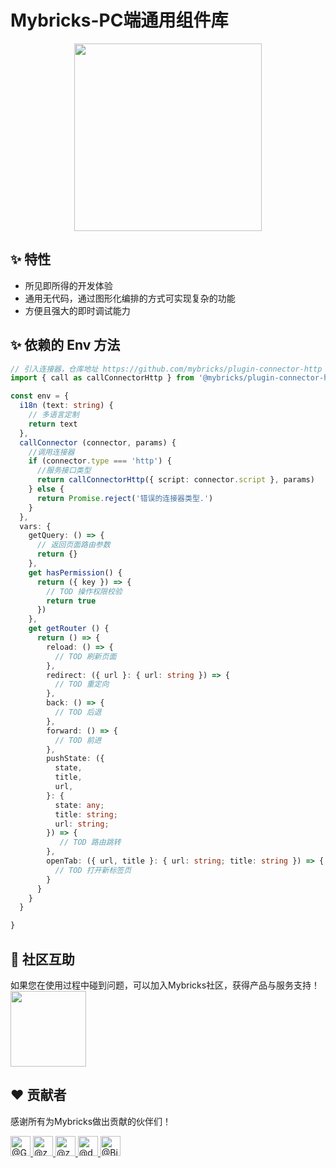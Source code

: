 # Mybricks-PC端通用组件库
<div align="center">
    <a href="https://mybricks.world/">
      <img src="https://user-images.githubusercontent.com/77093461/192469708-107ed96d-66d0-4eb2-861a-f97ac384ee15.png" height="300" width="300"/>
    </a>
</div>

## ✨ 特性
- 所见即所得的开发体验
- 通用无代码，通过图形化编排的方式可实现复杂的功能
- 方便且强大的即时调试能力

## ✨ 依赖的 Env 方法
```typeScript
// 引入连接器，仓库地址 https://github.com/mybricks/plugin-connector-http
import { call as callConnectorHttp } from '@mybricks/plugin-connector-http'

const env = {
  i18n (text: string) {
    // 多语言定制
    return text
  },
  callConnector (connector, params) {
    //调用连接器
    if (connector.type === 'http') {
      //服务接口类型
      return callConnectorHttp({ script: connector.script }, params)
    } else {
      return Promise.reject('错误的连接器类型.')
    }
  },
  vars: {
    getQuery: () => {
      // 返回页面路由参数
      return {}
    },
    get hasPermission() {
      return ({ key }) => {
        // TOD 操作权限校验
        return true
      })
    },
    get getRouter () {
      return () => {
        reload: () => {
          // TOD 刷新页面
        },
        redirect: ({ url }: { url: string }) => {
          // TOD 重定向
        },
        back: () => {
          // TOD 后退
        },
        forward: () => {
          // TOD 前进
        },
        pushState: ({
          state,
          title,
          url,
        }: {
          state: any;
          title: string;
          url: string;
        }) => {
           // TOD 路由跳转
        },
        openTab: ({ url, title }: { url: string; title: string }) => {
          // TOD 打开新标签页
        }
      }
    }
  }

}

```

## 🤝 社区互助
如果您在使用过程中碰到问题，可以加入Mybricks社区，获得产品与服务支持！  
<img width="121" src="https://user-images.githubusercontent.com/77093461/192530868-113b794a-0fa5-480e-b18b-50f12d83897b.png">

## ❤️ 贡献者
感谢所有为Mybricks做出贡献的伙伴们！
<div>
  <a href="https://github.com/GodStream">
    <img src="https://avatars.githubusercontent.com/u/23089466?s=64&amp;v=4" alt="@GodStream" border-radius="50%" size="32" height="32" width="32">
  </a>
  <a href="https://github.com/zzfzfz">
    <img src="https://avatars.githubusercontent.com/u/59550023?s=64&amp;v=4" alt="@zzfzfz" size="32" height="32" width="32">
  </a>
  <a href="https://github.com/z35635">
    <img src="https://avatars.githubusercontent.com/u/71205096?s=64&amp;v=4" alt="@z35635" size="32" height="32" width="32">
  </a>
  <a href="https://github.com/dawujiang">
    <img src="https://avatars.githubusercontent.com/u/17929180?s=64&amp;v=4" alt="@dawujiang" size="32" height="32" width="32">
  </a>
  <a href="https://github.com/Bigbig-Huang">
    <img src="https://avatars.githubusercontent.com/u/77093461?s=64&amp;v=4" alt="@Bigbig-Huang" size="32" height="32" width="32">
  </a>
</div>